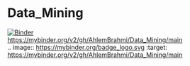 # Data_Mining
[![Binder](https://mybinder.org/badge_logo.svg)](https://mybinder.org/v2/gh/AhlemBrahmi/Data_Mining/main)
<br>
https://mybinder.org/v2/gh/AhlemBrahmi/Data_Mining/main
<br>
.. image:: https://mybinder.org/badge_logo.svg
 :target: https://mybinder.org/v2/gh/AhlemBrahmi/Data_Mining/main
